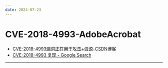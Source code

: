 ```yaml
---
date: 2024-07-23
---
```


# CVE-2018-4993-AdobeAcrobat

- [CVE-2018-4993漏洞正在用于攻击+资源-CSDN博客](https://blog.csdn.net/blackorbird/article/details/102462336)
- [CVE-2018-4993 复现 - Google Search](https://www.google.com/search?q=CVE-2018-4993+复现&sca_esv=04924ece6d4cc8bb&sxsrf=ADLYWIK6kPpI8GAhxlla-dTnvMDeWvzoEQ%3A1719542433307&source=hp&ei=oSJ-ZvzoELO9vr0Pvqeh8QY&iflsig=AL9hbdgAAAAAZn4wscmLxg7zjLXNyOq3q2dE8AYmy6oT&ved=0ahUKEwi8vaXfov2GAxWznq8BHb5TKG4Q4dUDCBY&uact=5&oq=CVE-2018-4993+复现&gs_lp=Egdnd3Mtd2l6IhRDVkUtMjAxOC00OTkzIOWkjeeOsDIIEAAYgAQYogRI1QJQAFgAcAB4AJABAJgBb6ABb6oBAzAuMbgBA8gBAPgBAvgBAZgCAaACc5gDAJIHAzAuMaAHdQ&sclient=gws-wiz)

---

